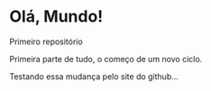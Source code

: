 # Olá, Mundo!
 Primeiro repositório

Primeira parte de tudo, o começo de um novo ciclo. 

Testando essa mudança pelo site do github...
